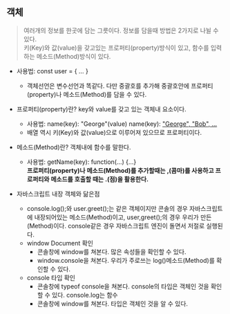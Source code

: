 ## 객체  
> 여러개의 정보를 한곳에 담는 그릇이다. 정보를 담을때 방법은 2가지로 나뉠 수 있다.  
> 키(Key)와 값(value)을 갖고있는 프로퍼티(property)방식이 있고, 함수를 입력하는 메소드(Method)방식이 있다.  

* 사용법: const user = { ... }   
  * 객체선언은 변수선언과 똑같다. 다만 중괄호를 추가해 중괄호안에 프로퍼티(property)나 메소드(Method)를 담을 수 있다.      
* 프로퍼티(property)란? key와 value를 갖고 있는 객체내 요소이다.  
  * 사용법: name(key): "George"(value) 
           name(key): ["George", "Bob", ...](value) 
  * 배열 역시 키(Key)와 값(value)으로 이루어져 있으므로 프로퍼티이다.  
* 메소드(Method)란? 객체내에 함수를 말한다.  
  * 사용법: getName(key): function(...) {...}    
**프로퍼티(property)나 메소드(Method)를 추가할때는 ,(콤마)를 사용하고 프로퍼티와 메소드를 호출할 때는 .(점)을 활용한다.**  

* 자바스크립트 내장 객체와 닮은점
  * console.log();와 user.greet();는 같은 객체이지만 콘솔의 경우 자바스크립트에 내장되어있는 메소드(Method)이고, user,greet();의 경우 우리가 만든 (Method)이다. console같은 경우
  자바스크립트 엔진이 돌면서 저절로 실행된다.
  * window Document 확인
    * 콘솔창에 window를 쳐본다. 많은 속성들을 확인할 수 있다.
    * window.console을 쳐본다. 우리가 주로쓰는 log()메소드(Method)를 확인할 수 있다.
  * console 타입 확인
    * 콘솔창에 typeof console을 쳐본다. console의 타입은 객체인 것을 확인할 수 있다. console.log는 함수
    * 콘솔창에 window를 쳐본다. 타입은 객체인 것을 알 수 있다.
    
